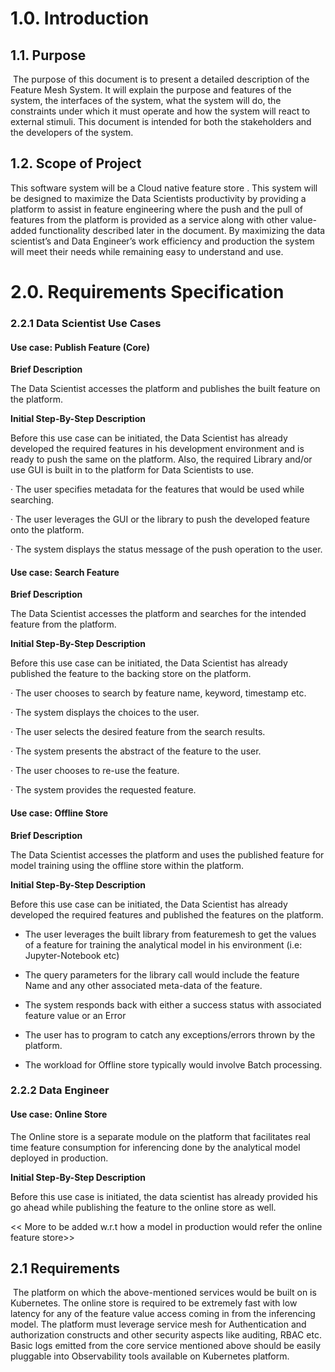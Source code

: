 # 1.0. Introduction

## 1.1. Purpose

​      The purpose of this document is to present a detailed description of the Feature Mesh System. It will explain the purpose and features of the system, the interfaces of the system, what the system will do, the constraints under which it must operate and how the system will react to external stimuli. This document is intended for both the stakeholders and the developers of the system.

## 1.2. Scope of Project

This software system will be a Cloud native feature store . This system will be designed to maximize the Data Scientists productivity by providing a platform to assist in feature engineering where the push and the pull of features from the platform is provided as a service along with other value-added functionality described later in the document. By maximizing the data scientist’s and Data Engineer’s work efficiency and production the system will meet their needs while remaining easy to understand and use.

 

##  

# 2.0. Requirements Specification 

 

### 2.2.1  Data Scientist Use Cases

 

#### Use case:  Publish Feature (Core)

 

**Brief Description**

The Data Scientist accesses the platform and publishes the built feature on the platform. 

 

**Initial Step-By-Step Description**

Before this use case can be initiated, the Data Scientist has already developed the required features in his development environment and is ready to push the same on the platform. Also, the required Library and/or use GUI is built in to the platform for Data Scientists to use.

 

·     The user specifies metadata for the features that would be used while searching.

·     The user leverages the GUI or the library to push the developed feature onto the platform.

·     The system displays the status message of the push operation to the user.

 

 

#### Use case:  Search Feature

 

**Brief Description**

The Data Scientist accesses the platform and searches for the intended feature from the platform. 

 

**Initial Step-By-Step Description**

Before this use case can be initiated, the Data Scientist has already published the feature to the backing store on the platform.

 

·     The user chooses to search by feature name, keyword, timestamp etc.

·     The system displays the choices to the user.

·     The user selects the desired feature from the search results.

·     The system presents the abstract of the feature to the user.

·     The user chooses to re-use the feature.

·     The system provides the requested feature.

 

#### Use case:  Offline Store

 

**Brief Description**

The Data Scientist accesses the platform and uses the published feature for model training using the offline store within the platform. 

 

**Initial Step-By-Step Description**

Before this use case can be initiated, the Data Scientist has already developed the required features and published the features on the platform. 

 

- The user leverages the built library from featuremesh to get the values of a feature for training the analytical model in his environment (i.e: Jupyter-Notebook etc)

-  The query parameters for the library call would include the feature Name and any other associated meta-data of the feature.

- The system responds back with either a success status with associated feature value or an Error

-  The user has to program to catch any exceptions/errors thrown by the platform.

- The workload for Offline store typically would involve Batch processing.

 

 

 

### 2.2.2  Data Engineer

 

#### Use case: Online Store 

The Online store is a separate module on the platform that facilitates real time feature consumption for inferencing done by the analytical model deployed in production.  

 

**Initial Step-By-Step Description**

Before this use case is initiated, the data scientist has already provided his go ahead while publishing the feature to the online store as well.

 

<< More to be added w.r.t how a model in production would refer the online feature store>>

 

## 2.1     Requirements

​      The platform on which the above-mentioned services would be built on is Kubernetes. The online store is required to be extremely fast with low latency for any of the feature value access coming in from the inferencing model. The platform must leverage service mesh for Authentication and authorization constructs and other security aspects like auditing, RBAC etc. Basic logs emitted from the core service mentioned above should be easily pluggable into Observability tools available on Kubernetes platform.

 
